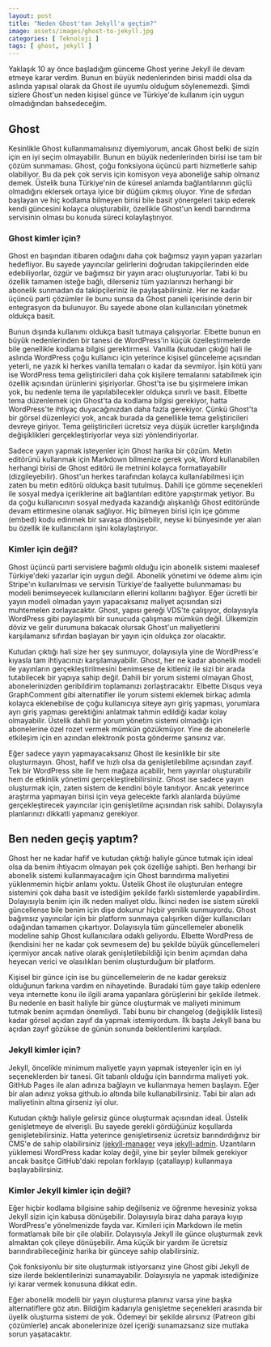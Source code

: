 ```yaml
---
layout: post
title: "Neden Ghost'tan Jekyll'a geçtim?"
image: assets/images/ghost-to-jekyll.jpg
categories: [ Teknoloji ]
tags: [ ghost, jekyll ]
---
```

Yaklaşık 10 ay önce başladığım günceme Ghost yerine Jekyll ile devam etmeye karar verdim. Bunun en büyük nedenlerinden birisi maddi olsa da aslında yapısal olarak da Ghost ile uyumlu olduğum söylenemezdi. Şimdi sizlere Ghost'un neden kişisel günce ve Türkiye'de kullanım için uygun olmadığından bahsedeceğim.

## Ghost
Kesinlikle Ghost kullanmamalısınız diyemiyorum, ancak Ghost belki de sizin için en iyi seçim olmayabilir. Bunun en büyük nedenlerinden birisi ise tam bir çözüm sunmaması. Ghost, çoğu fonksiyona üçüncü parti hizmetlerle sahip olabiliyor. Bu da pek çok servis için komisyon veya aboneliğe sahip olmanız demek. Üstelik buna Türkiye'nin de küresel anlamda bağlantılarının güçlü olmadığını eklersek ortaya iyice bir düğüm çıkmış oluyor. Yine de sıfırdan başlayan ve hiç kodlama bilmeyen birisi bile basit yönergeleri takip ederek kendi güncesini kolayca oluşturabilir, özellikle Ghost'un kendi barındırma servisinin olması bu konuda süreci kolaylaştırıyor.

### Ghost kimler için?
Ghost en başından itibaren odağını daha çok bağımsız yayın yapan yazarları hedefliyor. Bu sayede yayıncılar gelirlerini doğrudan takipçilerinden elde edebiliyorlar, özgür ve bağımsız bir yayın aracı oluşturuyorlar. Tabi ki bu özellik tamamen isteğe bağlı, dilerseniz tüm yazılarınızı herhangi bir abonelik sunmadan da takipçileriniz ile paylaşabilirsiniz. Her ne kadar üçüncü parti çözümler ile bunu sunsa da Ghost paneli içerisinde derin bir entegrasyon da bulunuyor. Bu sayede abone olan kullanıcıları yönetmek oldukça basit.

Bunun dışında kullanımı oldukça basit tutmaya çalışıyorlar. Elbette bunun en büyük nedenlerinden bir tanesi de WordPress'in küçük özelleştirmelerde bile genellikle kodlama bilgisi gerektirmesi. Vanilla (kutudan çıkığı) hali ile aslında WordPress çoğu kullanıcı için yeterince kişisel günceleme açısından yeterli, ne yazık ki herkes vanilla temaları o kadar da sevmiyor. İşin kötü yanı ise WordPress tema geliştiricileri daha çok kişilere temalarını satabilmek için özellik açısından ürünlerini şişiriyorlar. Ghost'ta ise bu şişirmelere imkan yok, bu nedenle tema ile yapılabilecekler oldukça sınırlı ve basit. Elbette tema düzenlemek için Ghost'ta da kodlama bilgisi gerekiyor, hatta WordPress'te ihtiyaç duyacağınızdan daha fazla gerekiyor. Çünkü Ghost'ta bir görsel düzenleyici yok, ancak burada da genellikle tema geliştiricileri devreye giriyor. Tema geliştiricileri ücretsiz veya düşük ücretler karşılığında değişiklikleri gerçekleştiriyorlar veya sizi yönlendiriyorlar.

Sadece yayın yapmak isteyenler için Ghost harika bir çözüm. Metin editörünü kullanmak için Markdown bilmenize gerek yok, Word kullanabilen herhangi birisi de Ghost editörü ile metnini kolayca formatlayabilir (dizgileyebilir). Ghost'un herkes tarafından kolayca kullanılabilmesi için zaten bu metin editörü oldukça basit tutulmuş. Dahili içe gömme seçenekleri ile sosyal medya içeriklerine ait bağlantıları editöre yapıştırmak yetiyor. Bu da çoğu kullanıcının sosyal medyada kazandığı alışkanlığı Ghost editöründe devam ettirmesine olanak sağlıyor. Hiç bilmeyen birisi için içe gömme (embed) kodu edinmek bir savaşa dönüşebilir, neyse ki bünyesinde yer alan bu özellik ile kullanıcıların işini kolaylaştırıyor.

### Kimler için değil?
Ghost üçüncü parti servislere bağımlı olduğu için abonelik sistemi maalesef Türkiye'deki yazarlar için uygun değil. Abonelik yönetimi ve ödeme alımı için Stripe'ın kullanılması ve servisin Türkiye'de faaliyette bulunmaması bu modeli benimseyecek kullanıcıların ellerini kollarını bağlıyor. Eğer ücretli bir yayın modeli olmadan yayın yapacaksanız maliyet açısından sizi muhtemelen zorlayacaktır. Ghost, yapısı gereği VDS'te çalışıyor, dolayısıyla WordPress gibi paylaşımlı bir sunucuda çalışması mümkün değil. Ülkemizin döviz ve gelir durumuna bakacak olursak Ghost'un maliyetlerini karşılamanız sıfırdan başlayan bir yayın için oldukça zor olacaktır.

Kutudan çıktığı hali size her şey sunmuyor, dolayısıyla yine de WordPress'e kıyasla tam ihtiyacınızı karşılamayabilir. Ghost, her ne kadar abonelik modeli ile yayınların gerçekleştirilmesini benimsese de kitleniz ile sizi bir arada tutabilecek bir yapıya sahip değil. Dahili bir yorum sistemi olmayan Ghost, abonelerinizden geribildirim toplamanızı zorlaştıracaktır.  Elbette Disqus veya GraphComment gibi alternatifler ile yorum sistemi eklemek birkaç adımla kolayca eklenebilse de çoğu kullanıcıya siteye ayrı giriş yapması, yorumlara ayrı giriş yapması gerektiğini anlatmak tahmin edildiği kadar kolay olmayabilir. Üstelik dahili bir yorum yönetim sistemi olmadığı için abonelerine özel rozet vermek mümkün gözükmüyor. Yine de abonelerle etkileşim için en azından elektronik posta gönderme şansınız var.

Eğer sadece yayın yapmayacaksanız Ghost ile kesinlikle bir site oluşturmayın. Ghost, hafif ve hızlı olsa da genişletilebilme açısından zayıf. Tek bir WordPress site ile hem mağaza açabilir, hem yayınlar oluşturabilir hem de etkinlik yönetimi gerçekleştirebilirsiniz. Ghost ise sadece yayın oluşturmak için, zaten sistem de kendini böyle tanıtıyor. Ancak yeterince araştırma yapmayan birisi için veya gelecekte farklı alanlarda büyüme gerçekleştirecek yayıncılar için genişletilme açısından risk sahibi. Dolayısıyla planlarınızı dikkatli yapmanız gerekiyor.

## Ben neden geçiş yaptım?
Ghost her ne kadar hafif ve kutudan çıktığı haliyle günce tutmak için ideal olsa da benim ihtiyacım olmayan pek çok özelliğe sahipti. Ben herhangi bir abonelik sistemi kullanmayacağım için Ghost barındırma maliyetini yüklenmemin hiçbir anlamı yoktu. Üstelik Ghost ile oluşturulan entegre sistemini çok daha basit ve istediğim şekilde farklı sistemlerde yapabilirdim. Dolayısıyla benim için ilk neden maliyet oldu. İkinci neden ise sistem sürekli güncellense bile benim için dişe dokunur hiçbir yenilik sunmuyordu. Ghost bağımsız yayıncılar için bir platform sunmaya çalışırken diğer kullanıcıları odağından tamamen çıkartıyor. Dolayısıyla tüm güncellemeler abonelik modeline sahip Ghost kullanıcılara odaklı geliyordu. Elbette WordPress de (kendisini her ne kadar çok sevmesem de) bu şekilde büyük güncellemeleri içermiyor ancak native olarak genişletilebildiği için benim açımdan daha heyecan verici ve olasılıkları benim oluşturduğum bir platform. 

Kişisel bir günce için ise bu güncellemelerin de ne kadar gereksiz olduğunun farkına vardım en nihayetinde. Buradaki tüm gaye takip edenlere veya internette konu ile ilgili arama yapanlara görüşlerini bir şekilde iletmek. Bu nedenle en basit haliyle bir günce oluşturmak ve maliyeti minimum tutmak benim açımdan önemliydi. Tabi bunu bir changelog (değişiklik listesi) kadar görsel açıdan zayıf da yapmak istemiyordum. İlk başta Jekyll bana bu açıdan zayıf gözükse de günün sonunda beklentilerimi karşıladı.

### Jekyll kimler için?
Jekyll, öncelikle minimum maliyetle yayın yapmak isteyenler için en iyi seçeneklerden bir tanesi. Git tabanlı olduğu için barındırma maliyeti yok. GitHub Pages ile alan adınıza bağlayın ve kullanmaya hemen başlayın. Eğer bir alan adınız yoksa github.io altında bile kullanabilirsiniz. Tabi bir alan adı maliyetinin altına girseniz iyi olur.

Kutudan çıktığı haliyle gelirsiz günce oluşturmak açısından ideal. Üstelik genişletmeye de elverişli. Bu sayede gerekli gördüğünüz koşullarda genişletebilirsiniz. Hatta yeterince genişletirseniz ücretsiz barındırdığınız bir CMS'e de sahip olabilirsiniz ([jekyll-manager](https://github.com/ashmaroli/jekyll-manager) veya [jekyll-admin](https://github.com/jekyll/jekyll-admin). Uzantıların yüklemesi WordPress kadar kolay değil, yine bir şeyler bilmek gerekiyor ancak basitçe GitHub'daki repoları forklayıp (çatallayıp) kullanmaya başlayabilirsiniz.

### Kimler Jekyll kimler için değil?
Eğer hiçbir kodlama bilgisine sahip değilseniz ve öğrenme hevesiniz yoksa Jekyll sizin için kabusa dönüşebilir. Dolayısıyla biraz daha paraya kıyıp WordPress'e yönelmenizde fayda var. Kimileri için Markdown ile metin formatlamak bile bir çile olabilir. Dolayısıyla Jekyll ile günce oluşturmak zevk almaktan çok çileye dönüşebilir. Ama küçük bir yardım ile ücretsiz barındırabileceğiniz harika bir günceye sahip olabilirsiniz.

Çok fonksiyonlu bir site oluşturmak istiyorsanız yine Ghost gibi Jekyll de size ilerde beklentilerinizi sunamayabilir. Dolayısıyla ne yapmak istediğinize iyi karar vermek konusuna dikkat edin.

Eğer abonelik modelli bir yayın oluşturma planınız varsa yine başka alternatiflere göz atın. Bildiğim kadarıyla genişletme seçenekleri arasında bir üyelik oluşturma sistemi de yok. Ödemeyi bir şekilde alırsınız (Patreon gibi çözümlerle) ancak abonelerinize özel içeriği sunamazsanız size mutlaka sorun yaşatacaktır.
